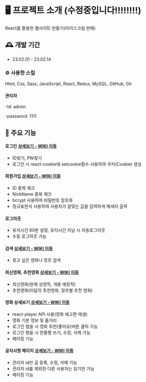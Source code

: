 # 🖥️ 프로젝트 소개 (수정중입니다!!!!!!!!)
React를 활용한 웹사이트 만들기(아이스크림 판매)
<br>

## 🕰️ 개발 기간
* 23.02.01 - 23.02.14

### ⚙️ 사용한 스킬
Html, Css, Sass, JavaScript, React, Redux, MySQL, GitHub, Git

#### 관리자
-Id: admin

-password: 1111

## 📌 주요 기능
#### 로그인 <a href="https://github.com/namminimi/ice-cream/wiki/%EA%B8%B0%EB%8A%A5-%EC%86%8C%EA%B0%9C2(%EB%A1%9C%EA%B7%B8%EC%9D%B8)" >상세보기 - WIKI 이동</a>
- ID찾기, PW찾기
- 로그인 시 react-cookie에 setcookie함수 사용하여 쿠키(Cookie) 생성

#### 회원가입 <a href="https://github.com/namminimi/ice-cream/wiki/%EA%B8%B0%EB%8A%A5-%EC%86%8C%EA%B0%9C1(%ED%9A%8C%EC%9B%90%EA%B0%80%EC%9E%85)" >상세보기 - WIKI 이동</a>
- ID 중복 체크
- NickName 중복 체크
- bcrypt 사용하여 비밀번호 암호화
- 정규표현식 사용하여 사용자가 알맞는 값을 입력하게 메세지 출력

#### 로그아웃
- 유지시간 60분 설정, 유지시간 지날 시 자동로그아웃
- 수동 로그아웃 가능 

#### 검색 <a href="https://github.com/namminimi/ice-cream/wiki/%EA%B8%B0%EB%8A%A5-%EC%86%8C%EA%B0%9C4(%EC%83%81%ED%92%88)#%EF%B8%8F-%EC%83%81%ED%92%88-%EA%B2%80%EC%83%89">상세보기 - WIKI 이동</a>
- 찾고 싶은 영화나 장르 검색

#### 최신영화, 추천영화 <a href="https://github.com/namminimi/ice-cream/wiki/%EA%B8%B0%EB%8A%A5-%EC%86%8C%EA%B0%9C4(%EC%83%81%ED%92%88)" >상세보기 - WIKI 이동</a>
- 최신영화(현재 상영작, 개봉 예정작)
- 추천영화(이달의 추천영화, 장르별 추천 영화)

#### 영화 상세보기 <a href="https://github.com/namminimi/ice-cream/wiki/%EA%B8%B0%EB%8A%A5-%EC%86%8C%EA%B0%9C4(%EC%83%81%ED%92%88)#%EF%B8%8F-%EC%83%81%ED%92%88-%EC%83%81%EC%84%B8%EB%B3%B4%EA%B8%B0" >상세보기 - WIKI 이동</a>
- react-player API 사용(영화 예고편 재생) 
- 영화 기본 정보 및 줄거리
- 로그인 했을 시 영화 추천(좋아요)버튼 클릭 가능
- 로그인 했을 시 한줄평 쓰기, 수정, 삭제 가능
- 페이징 기능


#### 공지사항 페이지 <a href="https://github.com/namminimi/ice-cream/wiki/%EA%B8%B0%EB%8A%A5-%EC%86%8C%EA%B0%9C7(%EA%B3%B5%EC%A7%80%EC%82%AC%ED%95%AD)" >상세보기 - WIKI 이동</a>
- 관리자 id만 글 등록, 수정, 삭제 가능
- 관리자 id를 제외한 다른 사용자는 읽기만 가능
- 페이징 기능


